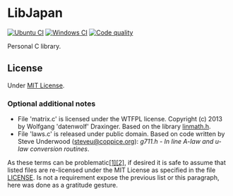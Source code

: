 LibJapan
========
[![Ubuntu CI](https://github.com/baAlex/Japan/workflows/Ubuntu/badge.svg)](https://github.com/baAlex/Japan/actions?query=workflow%3AUbuntu)
[![Windows CI](https://github.com/baAlex/Japan/workflows/Windows/badge.svg)](https://github.com/baAlex/Japan/actions?query=workflow%3AWindows)
[![Code quality](https://img.shields.io/lgtm/grade/cpp/g/baAlex/libjapan.svg?logo=lgtm&logoWidth=18)](https://lgtm.com/projects/g/baAlex/libjapan/context:cpp)

Personal C library.


License
-------
Under [MIT License](LICENSE).

### Optional additional notes
- File 'matrix.c' is licensed under the WTFPL license. Copyright (c) 2013 by Wolfgang 'datenwolf' Draxinger. Based on the library [linmath.h](https://github.com/datenwolf/linmath.h).
- File 'laws.c' is released under public domain. Based on code written by Steve Underwood (steveu@coppice.org): *g711.h - In line A-law and u-law conversion routines*.

As these terms can be problematic[[1]](https://en.wikipedia.org/wiki/WTFPL#Discussion)[[2]](https://en.wikipedia.org/wiki/Public_domain#Dedicating_works_to_the_public_domain), if desired it is safe to assume that listed files are re-licensed under the MIT License as specified in the file [LICENSE](LICENSE). Is not a requirement expose the previous list or this paragraph, here was done as a gratitude gesture.
